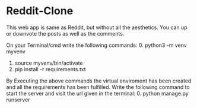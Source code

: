 # Reddit-Clone
This web app is same as Reddit, but without all the aesthetics. You can up or downvote the posts as well as the comments.

On your Terminal/cmd write the following commands:
0. python3 -m venv myvenv
1. source myvenv/bin/activate
2. pip install -r requirements.txt

By Executing the above commands the virtual enviroment has been created and all the requirements has been fulfilled.
Write the following command to start the server and visit the url given in the terminal:
0. python manage.py runserver
